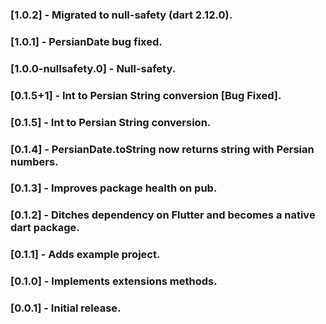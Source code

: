 ### [1.0.2] - Migrated to null-safety (dart 2.12.0).
### [1.0.1] - PersianDate bug fixed.
### [1.0.0-nullsafety.0] - Null-safety.
### [0.1.5+1] - Int to Persian String conversion [Bug Fixed].
### [0.1.5] - Int to Persian String conversion.
### [0.1.4] - PersianDate.toString now returns string with Persian numbers.
### [0.1.3] - Improves package health on pub.
### [0.1.2] - Ditches dependency on Flutter and becomes a native dart package.
### [0.1.1] - Adds example project.
### [0.1.0] - Implements extensions methods.
### [0.0.1] - Initial release.
